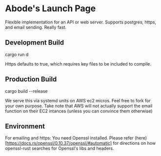 # Abode's Launch Page
Flexible implementation for an API or web server. Supports postgres, https, and email sending. Really fast. 

## Development Build
cargo run d

Https defaults to true, which requires key files to be included to compile.

## Production Build
cargo build --release

We serve this via systemd units on AWS ec2 micros. Feel free to fork for your own purpose. 
Take note that AWS will not actually support the email function on their EC2 intances (unless you can convince them otherwise)

## Environment

For emailing and https: You need Openssl installed. Please refer (here)[https://docs.rs/openssl/0.10.37/openssl/#automatic] for directions on how openssl-rust searches for Openssl's libs and headers.
